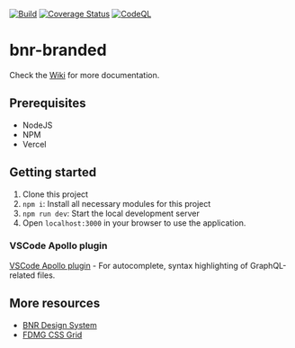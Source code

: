 [![Build](https://github.com/FDMediagroep/bnr-branded/actions/workflows/build.yml/badge.svg)](https://github.com/FDMediagroep/bnr-branded/actions/workflows/build.yml)
[![Coverage Status](https://coveralls.io/repos/github/FDMediagroep/bnr-branded/badge.svg?branch=main)](https://coveralls.io/github/FDMediagroep/bnr-branded?branch=main)
[![CodeQL](https://github.com/FDMediagroep/bnr-branded/actions/workflows/codeql-analysis.yml/badge.svg)](https://github.com/FDMediagroep/bnr-branded/actions/workflows/codeql-analysis.yml)

# bnr-branded

Check the [Wiki](https://github.com/FDMediagroep/bnr-branded/wiki) for more documentation.

## Prerequisites

-   NodeJS
-   NPM
-   Vercel

## Getting started

1. Clone this project
1. `npm i`: Install all necessary modules for this project
1. `npm run dev`: Start the local development server
1. Open `localhost:3000` in your browser to use the application.

### VSCode Apollo plugin

[VSCode Apollo plugin](https://marketplace.visualstudio.com/items?itemName=apollographql.vscode-apollo) - For autocomplete, syntax highlighting of GraphQL-related files.

## More resources

-   [BNR Design System](https://github.com/FDMediagroep/bnr-design-system)
-   [FDMG CSS Grid](https://github.com/FDMediagroep/fdmg-css-grid)
